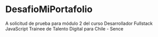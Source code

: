 # DesafioMiPortafolio
A solicitud de prueba para módulo 2 del curso Desarrollador Fullstack JavaScript Trainee de Talento Digital para Chile - Sence
